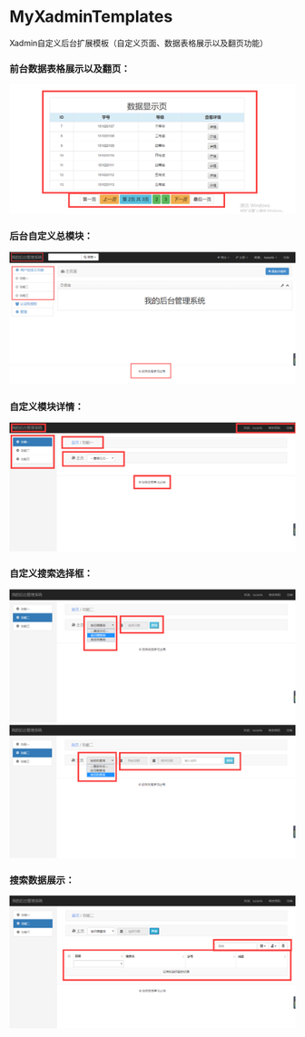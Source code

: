 ﻿# MyXadminTemplates
Xadmin自定义后台扩展模板（自定义页面、数据表格展示以及翻页功能）

### 前台数据表格展示以及翻页：
![avatar](./statics/git/index.png)

### 后台自定义总模块：
![avatar](./statics/git/adminindex.png)

### 自定义模块详情：
![avatar](./statics/git/selfindex.png)

### 自定义搜索选择框：
![avatar](./statics/git/search1.png)
![avatar](./statics/git/search2.png)

### 搜索数据展示：
![avatar](./statics/git/searchvalue.png)
